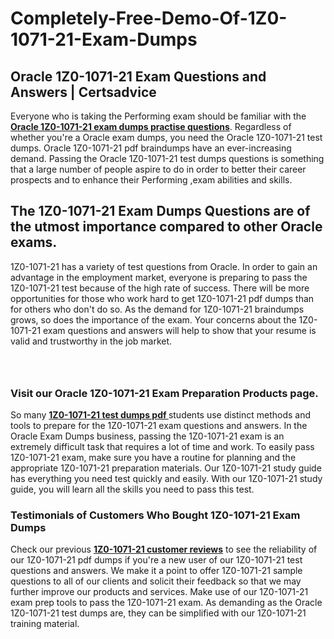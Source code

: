# Completely-Free-Demo-Of-1Z0-1071-21-Exam-Dumps
<h2><strong>Oracle 1Z0-1071-21 Exam Questions and Answers | Certsadvice</strong></h2> <p>Everyone who is taking the Performing exam should be familiar with the <a href="http://www.certsadvice.com/oracle/1z0-1071-21-practice-questions"><strong>Oracle 1Z0-1071-21 exam dumps practise questions</strong></a>. Regardless of whether you&#39;re a Oracle exam dumps, you need the Oracle 1Z0-1071-21 test dumps. Oracle 1Z0-1071-21 pdf braindumps have an ever-increasing demand. Passing the Oracle 1Z0-1071-21 test dumps questions is something that a large number of people aspire to do in order to better their career prospects and to enhance their Performing ,exam abilities and skills.</p> <h2><strong>The 1Z0-1071-21 Exam Dumps Questions are of the utmost importance compared to other Oracle exams.</strong></h2> <p>1Z0-1071-21 has a variety of test questions from Oracle. In order to gain an advantage in the employment market, everyone is preparing to pass the 1Z0-1071-21 test because of the high rate of success. There will be more opportunities for those who work hard to get 1Z0-1071-21 pdf dumps than for others who don&#39;t do so. As the demand for 1Z0-1071-21 braindumps grows, so does the importance of the exam. Your concerns about the 1Z0-1071-21 exam questions and answers will help to show that your resume is valid and trustworthy in the job market.</p> <p><a href="http://www.certsadvice.com/oracle/1z0-1071-21-practice-questions" style="display: block; padding: 1em 0; text-align: center; "><img alt="" src="https://1.bp.blogspot.com/-RUOr8Wn-CRk/YUYAxC8kcHI/AAAAAAAAAnw/F7BbdI3tw8QDj5z8iX0vQAioQzKiUxduwCLcBGAsYHQ/s0/unnamed.jpg" /></a></p> <h3><strong>Visit our Oracle 1Z0-1071-21 Exam Preparation Products page.</strong></h3> <p>So many <a href="http://www.certsadvice.com/oracle/1z0-1071-21-practice-questions"><strong>1Z0-1071-21 test dumps pdf </strong></a>students use distinct methods and tools to prepare for the 1Z0-1071-21 exam questions and answers. In the Oracle Exam Dumps business, passing the 1Z0-1071-21 exam is an extremely difficult task that requires a lot of time and work. To easily pass 1Z0-1071-21 exam, make sure you have a routine for planning and the appropriate 1Z0-1071-21 preparation materials. Our 1Z0-1071-21 study guide has everything you need test quickly and easily. With our 1Z0-1071-21 study guide, you will learn all the skills you need to pass this test.</p> <h3><strong>Testimonials of Customers Who Bought 1Z0-1071-21 Exam Dumps</strong></h3> <p>Check our previous <a href="http://www.certsadvice.com/oracle/1z0-1071-21-practice-questions"><strong>1Z0-1071-21 customer reviews</strong></a> to see the reliability of our 1Z0-1071-21 pdf dumps if you&#39;re a new user of our 1Z0-1071-21 test questions and answers. We make it a point to offer 1Z0-1071-21 sample questions to all of our clients and solicit their feedback so that we may further improve our products and services. Make use of our 1Z0-1071-21 exam prep tools to pass the 1Z0-1071-21 exam. As demanding as the Oracle 1Z0-1071-21 test dumps are, they can be simplified with our 1Z0-1071-21 training material.</p>

